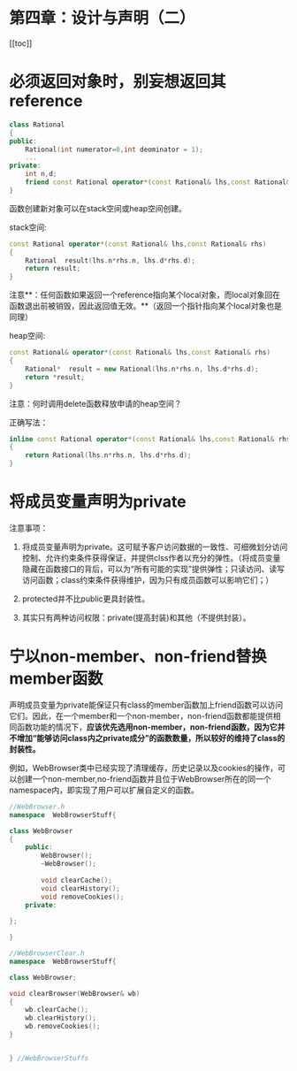 # 第四章：设计与声明（二）

[[toc]]

# 必须返回对象时，别妄想返回其reference

```cpp
class Rational
{
public:
    Rational(int numerator=0,int deominator = 1);
    ...
private:
    int n,d;
    friend const Rational operator*(const Rational& lhs,const Rational& rhs);
}
```

函数创建新对象可以在stack空间或heap空间创建。

stack空间:

```cpp
const Rational operator*(const Rational& lhs,const Rational& rhs)
{
    Rational  result(lhs.n*rhs.n, lhs.d*rhs.d); 
    return result;
}
```

注意**：任何函数如果返回一个reference指向某个local对象，而local对象回在函数退出前被销毁，因此返回值无效。**（返回一个指针指向某个local对象也是同理）

heap空间:

```cpp
const Rational& operator*(const Rational& lhs,const Rational& rhs)
{
    Rational*  result = new Rational(lhs.n*rhs.n, lhs.d*rhs.d); 
    return *result;
}
```

注意：何时调用delete函数释放申请的heap空间？

正确写法：

```cpp
inline const Rational operator*(const Rational& lhs,const Rational& rhs)
{
    return Rational(lhs.n*rhs.n, lhs.d*rhs.d); 
}
```

# 将成员变量声明为private

注意事项：

1. 将成员变量声明为private。这可赋予客户访问数据的一致性、可细微划分访问控制、允许约束条件获得保证，并提供clss作者以充分的弹性。（将成员变量隐藏在函数接口的背后，可以为“所有可能的实现”提供弹性；只读访问、读写访问函数；class约束条件获得维护，因为只有成员函数可以影响它们；）

2. protected并不比public更具封装性。

3. 其实只有两种访问权限：private(提高封装)和其他（不提供封装）。

# 宁以non-member、non-friend替换member函数

声明成员变量为private能保证只有class的member函数加上friend函数可以访问它们。因此，在一个member和一个non-member，non-friend函数都能提供相同函数功能的情况下，**应该优先选用non-member，non-friend函数，因为它并不增加“能够访问class内之private成分”的函数数量，所以较好的维持了class的封装性。**

例如，WebBrowser类中已经实现了清理缓存，历史记录以及cookies的操作，可以创建一个non-member,no-friend函数并且位于WebBrowser所在的同一个namespace内，即实现了用户可以扩展自定义的函数。

```cpp
//WebBrowser.h
namespace  WebBrowserStuff{

class WebBrowser
{
    public:
        WebBrowser();
        ~WebBrowser();
		
		void clearCache();
		void clearHistory();
		void removeCookies();
    private:
        
};

} 
```

```cpp
//WebBrowserClear.h
namespace  WebBrowserStuff{

class WebBrowser;

void clearBrowser(WebBrowser& wb)
{
	wb.clearCache();
	wb.clearHistory();
	wb.removeCookies();
}


} //WebBrowserStuffs
```